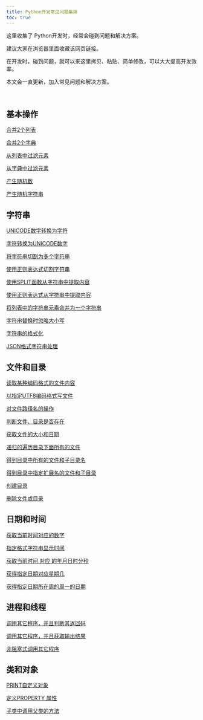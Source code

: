```yaml
---
title: Python开发常见问题集锦
toc: true
---
```


这里收集了 Python开发时，经常会碰到问题和解决方案。

建议大家在浏览器里面收藏该网页链接。

在开发时，碰到问题，就可以来这里拷贝、粘贴、简单修改，可以大大提高开发效率。

本文会一直更新，加入常见问题和解决方案。

<br>

<h2 id="基本操作"><a href="../basic/" target="_blank" style="text-decoration:none">基本操作</a></h2>

[合并2个列表](/doc/faq/python/basic/#%E5%90%88%E5%B9%B62%E4%B8%AA%E5%88%97%E8%A1%A8)

[合并2个字典](/doc/faq/python/basic/#%E5%90%88%E5%B9%B62%E4%B8%AA%E5%AD%97%E5%85%B8)

[从列表中过滤元素](/doc/faq/python/basic/#%E4%BB%8E%E5%88%97%E8%A1%A8%E4%B8%AD%E8%BF%87%E6%BB%A4%E5%85%83%E7%B4%A0)

[从字典中过滤元素](/doc/faq/python/basic/#%E4%BB%8E%E5%AD%97%E5%85%B8%E4%B8%AD%E8%BF%87%E6%BB%A4%E5%85%83%E7%B4%A0)

[产生随机数](/doc/faq/python/basic/#%E4%BA%A7%E7%94%9F%E9%9A%8F%E6%9C%BA%E6%95%B0)

[产生随机字符串](/doc/faq/python/basic/#%E4%BA%A7%E7%94%9F%E9%9A%8F%E6%9C%BA%E5%AD%97%E7%AC%A6%E4%B8%B2)



<h2 id="字符串"><a href="../string/" target="_blank" style="text-decoration:none">字符串</a></h2>

[UNICODE数字转换为字符](/doc/faq/python/string/#unicode%E6%95%B0%E5%AD%97%E8%BD%AC%E6%8D%A2%E4%B8%BA%E5%AD%97%E7%AC%A6)

[字符转换为UNICODE数字](/doc/faq/python/string/#%E5%AD%97%E7%AC%A6%E8%BD%AC%E6%8D%A2%E4%B8%BAunicode%E6%95%B0%E5%AD%97)

[将字符串切割为多个字符串](/doc/faq/python/string/#%E5%B0%86%E5%AD%97%E7%AC%A6%E4%B8%B2%E5%88%87%E5%89%B2%E4%B8%BA%E5%A4%9A%E4%B8%AA%E5%AD%97%E7%AC%A6%E4%B8%B2)

[使用正则表达式切割字符串](/doc/faq/python/string/#%E4%BD%BF%E7%94%A8%E6%AD%A3%E5%88%99%E8%A1%A8%E8%BE%BE%E5%BC%8F%E5%88%87%E5%89%B2%E5%AD%97%E7%AC%A6%E4%B8%B2)

[使用SPLIT函数从字符串中提取内容](/doc/faq/python/string/#%E4%BD%BF%E7%94%A8split%E5%87%BD%E6%95%B0%E4%BB%8E%E5%AD%97%E7%AC%A6%E4%B8%B2%E4%B8%AD%E6%8F%90%E5%8F%96%E5%86%85%E5%AE%B9)

[使用正则表达式从字符串中提取内容](/doc/faq/python/string/#%E4%BD%BF%E7%94%A8%E6%AD%A3%E5%88%99%E8%A1%A8%E8%BE%BE%E5%BC%8F%E4%BB%8E%E5%AD%97%E7%AC%A6%E4%B8%B2%E4%B8%AD%E6%8F%90%E5%8F%96%E5%86%85%E5%AE%B9)

[将列表中的字符串元素合并为一个字符串](/doc/faq/python/string/#%E5%B0%86%E5%88%97%E8%A1%A8%E4%B8%AD%E7%9A%84%E5%AD%97%E7%AC%A6%E4%B8%B2%E5%85%83%E7%B4%A0%E5%90%88%E5%B9%B6%E4%B8%BA%E4%B8%80%E4%B8%AA%E5%AD%97%E7%AC%A6%E4%B8%B2)

[字符串替换时忽略大小写](/doc/faq/python/string/#%E5%AD%97%E7%AC%A6%E4%B8%B2%E6%9B%BF%E6%8D%A2%E6%97%B6%E5%BF%BD%E7%95%A5%E5%A4%A7%E5%B0%8F%E5%86%99)

[字符串的格式化](/doc/faq/python/string/#%E5%AD%97%E7%AC%A6%E4%B8%B2%E7%9A%84%E6%A0%BC%E5%BC%8F%E5%8C%96)

[JSON格式字符串处理](/doc/faq/python/string/#json%E6%A0%BC%E5%BC%8F%E5%AD%97%E7%AC%A6%E4%B8%B2%E5%A4%84%E7%90%86)



<h2 id="文件和目录"><a href="../file_dir/" target="_blank" style="text-decoration:none">文件和目录</a></h2>

[读取某种编码格式的文件内容](/doc/faq/python/file_dir/#%E8%AF%BB%E5%8F%96%E6%9F%90%E7%A7%8D%E7%BC%96%E7%A0%81%E6%A0%BC%E5%BC%8F%E7%9A%84%E6%96%87%E4%BB%B6%E5%86%85%E5%AE%B9)

[以指定UTF8编码格式写文件](/doc/faq/python/file_dir/#%E4%BB%A5%E6%8C%87%E5%AE%9Autf8%E7%BC%96%E7%A0%81%E6%A0%BC%E5%BC%8F%E5%86%99%E6%96%87%E4%BB%B6)

[对文件路径名的操作](/doc/faq/python/file_dir/#%E5%AF%B9%E6%96%87%E4%BB%B6%E8%B7%AF%E5%BE%84%E5%90%8D%E7%9A%84%E6%93%8D%E4%BD%9C)

[判断文件、目录是否存在](/doc/faq/python/file_dir/#%E5%88%A4%E6%96%AD%E6%96%87%E4%BB%B6%E7%9B%AE%E5%BD%95%E6%98%AF%E5%90%A6%E5%AD%98%E5%9C%A8)

[获取文件的大小和日期](/doc/faq/python/file_dir/#%E8%8E%B7%E5%8F%96%E6%96%87%E4%BB%B6%E7%9A%84%E5%A4%A7%E5%B0%8F%E5%92%8C%E6%97%A5%E6%9C%9F)

[递归的遍历目录下面所有的文件](/doc/faq/python/file_dir/#%E9%80%92%E5%BD%92%E7%9A%84%E9%81%8D%E5%8E%86%E7%9B%AE%E5%BD%95%E4%B8%8B%E9%9D%A2%E6%89%80%E6%9C%89%E7%9A%84%E6%96%87%E4%BB%B6)

[得到目录中所有的文件和子目录名](/doc/faq/python/file_dir/#%E5%BE%97%E5%88%B0%E7%9B%AE%E5%BD%95%E4%B8%AD%E6%89%80%E6%9C%89%E7%9A%84%E6%96%87%E4%BB%B6%E5%92%8C%E5%AD%90%E7%9B%AE%E5%BD%95%E5%90%8D)

[得到目录中指定扩展名的文件和子目录](/doc/faq/python/file_dir/#%E5%BE%97%E5%88%B0%E7%9B%AE%E5%BD%95%E4%B8%AD%E6%8C%87%E5%AE%9A%E6%89%A9%E5%B1%95%E5%90%8D%E7%9A%84%E6%96%87%E4%BB%B6%E5%92%8C%E5%AD%90%E7%9B%AE%E5%BD%95)

[创建目录](/doc/faq/python/file_dir/#%E5%88%9B%E5%BB%BA%E7%9B%AE%E5%BD%95)

[删除文件或目录](/doc/faq/python/file_dir/#%E5%88%A0%E9%99%A4%E6%96%87%E4%BB%B6%E6%88%96%E7%9B%AE%E5%BD%95)


<h2 id="日期和时间"><a href="../date_time/" target="_blank" style="text-decoration:none">日期和时间</a></h2>


[获取当前时间对应的数字](/doc/faq/python/date_time/#%E8%8E%B7%E5%8F%96%E5%BD%93%E5%89%8D%E6%97%B6%E9%97%B4%E5%AF%B9%E5%BA%94%E7%9A%84%E6%95%B0%E5%AD%97)

[指定格式字符串显示时间](/doc/faq/python/date_time/#%E6%8C%87%E5%AE%9A%E6%A0%BC%E5%BC%8F%E5%AD%97%E7%AC%A6%E4%B8%B2%E6%98%BE%E7%A4%BA%E6%97%B6%E9%97%B4)

[获取当前时间 对应 的年月日时分秒](/doc/faq/python/date_time/#%E8%8E%B7%E5%8F%96%E5%BD%93%E5%89%8D%E6%97%B6%E9%97%B4-%E5%AF%B9%E5%BA%94-%E7%9A%84%E5%B9%B4%E6%9C%88%E6%97%A5%E6%97%B6%E5%88%86%E7%A7%92)

[获得指定日期对应星期几](/doc/faq/python/date_time/#%E8%8E%B7%E5%BE%97%E6%8C%87%E5%AE%9A%E6%97%A5%E6%9C%9F%E5%AF%B9%E5%BA%94%E6%98%9F%E6%9C%9F%E5%87%A0)

[获得指定日期所在周的周一的日期](/doc/faq/python/date_time/#%E8%8E%B7%E5%BE%97%E6%8C%87%E5%AE%9A%E6%97%A5%E6%9C%9F%E6%89%80%E5%9C%A8%E5%91%A8%E7%9A%84%E5%91%A8%E4%B8%80%E7%9A%84%E6%97%A5%E6%9C%9F)



<h2 id="进程和线程"><a href="../process_thread/" target="_blank" style="text-decoration:none">进程和线程</a></h2>


[调用其它程序，并且判断其返回码](/doc/faq/python/process_thread/#%E8%B0%83%E7%94%A8%E5%85%B6%E5%AE%83%E7%A8%8B%E5%BA%8F%E5%B9%B6%E4%B8%94%E5%88%A4%E6%96%AD%E5%85%B6%E8%BF%94%E5%9B%9E%E7%A0%81)

[调用其它程序，并且获取输出结果](/doc/faq/python/process_thread/#%E8%B0%83%E7%94%A8%E5%85%B6%E5%AE%83%E7%A8%8B%E5%BA%8F%E5%B9%B6%E4%B8%94%E8%8E%B7%E5%8F%96%E8%BE%93%E5%87%BA%E7%BB%93%E6%9E%9C)

[非阻塞式调用其它程序](/doc/faq/python/process_thread/#%E9%9D%9E%E9%98%BB%E5%A1%9E%E5%BC%8F%E8%B0%83%E7%94%A8%E5%85%B6%E5%AE%83%E7%A8%8B%E5%BA%8F)



<h2 id="类和对象"><a href="../class/" target="_blank" style="text-decoration:none">类和对象</a></h2>

[PRINT自定义对象](/doc/faq/python/class/#print%E8%87%AA%E5%AE%9A%E4%B9%89%E5%AF%B9%E8%B1%A1)

[定义PROPERTY 属性](/doc/faq/python/class/#%E5%AE%9A%E4%B9%89property-%E5%B1%9E%E6%80%A7)

[子类中调用父类的方法](/doc/faq/python/class/#%E5%AD%90%E7%B1%BB%E4%B8%AD%E8%B0%83%E7%94%A8%E7%88%B6%E7%B1%BB%E7%9A%84%E6%96%B9%E6%B3%95)

